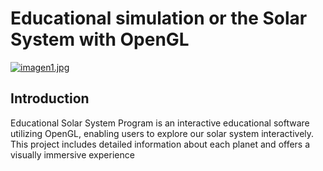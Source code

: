 # Educational simulation or the Solar System with OpenGL

[![imagen1.jpg](https://i.postimg.cc/qqXrNrL0/imagen1.jpg)](https://postimg.cc/y3dtGwtr)

## Introduction

Educational Solar System Program is an interactive educational software utilizing OpenGL, enabling users to explore our solar system interactively. This project includes detailed information about each planet and offers a visually immersive experience
